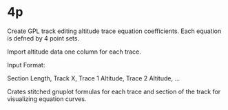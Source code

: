 # 4p
Create GPL track editing altitude trace equation coefficients. Each equation is defned by 4 point sets. 

Import altitude data one column for each trace.

Input Format:

   Section Length, Track X, Trace 1 Altitude, Trace 2 Altitude, ...

Crates stitched gnuplot formulas for each trace and section of the track for visualizing equation curves. 


